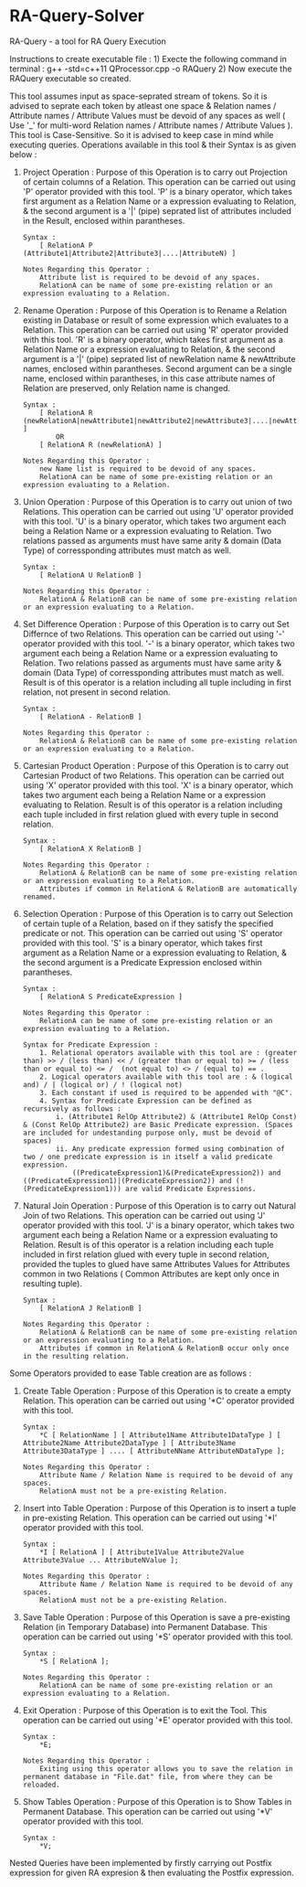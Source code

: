 # RA-Query-Solver
RA-Query - a tool for RA Query Execution 

Instructions to create executable file :
	1) Execte the following command in terminal : g++ -std=c++11 QProcessor.cpp  -o RAQuery
	2) Now execute the RAQuery executable so created.

This tool assumes input as space-seprated stream of tokens. So it is advised to seprate each token by atleast one space & Relation names / Attribute names / Attribute Values must be devoid of any spaces as well ( Use '_' for multi-word Relation names / Attribute names / Attribute Values ). This tool is Case-Sensitive. So it is advised to keep case in mind while executing queries. Operations available in this tool & their Syntax is as given below :


1)	Project Operation : 
		Purpose of this Operation is to carry out Projection of certain columns of a Relation. This operation can be carried out using 'P' operator provided with this tool. 'P' is a binary operator, which takes first argument as a Relation Name or a expression evaluating to Relation, & the second argument is a '|' (pipe) seprated list of attributes included in the Result, enclosed within parantheses.

		Syntax :
			[ RelationA P (Attribute1|Attribute2|Attribute3|....|AttributeN) ]

		Notes Regarding this Operator :
			Attribute list is required to be devoid of any spaces.
			RelationA can be name of some pre-existing relation or an expression evaluating to a Relation.


2)	Rename Operation :
		Purpose of this Operation is to Rename a Relation existing in Database or result of some expression which evaluates to a Relation. This operation can be carried out using 'R' operator provided with this tool. 'R' is a binary operator, which takes first argument as a Relation Name or a expression evaluating to Relation, & the second argument is a '|' (pipe) seprated list of newRelation name & newAttribute names, enclosed within parantheses. Second argument can be a single name, enclosed within parantheses, in this case attribute names of Relation are preserved, only Relation name is changed. 

		Syntax :
			[ RelationA R (newRelationA|newAttribute1|newAttribute2|newAttribute3|....|newAttributeN) ]
				OR
			[ RelationA R (newRelationA) ]       
		
		Notes Regarding this Operator :
			new Name list is required to be devoid of any spaces.
			RelationA can be name of some pre-existing relation or an expression evaluating to a Relation.		


3)	Union Operation :
		Purpose of this Operation is to carry out union of two Relations. This operation can be carried out using 'U' operator provided with this tool. 'U' is a binary operator, which takes two argument each being a Relation Name or a expression evaluating to Relation. Two relations passed as arguments must have same arity & domain (Data Type) of corressponding attributes must match as well.

		Syntax :
			[ RelationA U RelationB ]

		Notes Regarding this Operator :
			RelationA & RelationB can be name of some pre-existing relation or an expression evaluating to a Relation.


4)	Set Difference Operation :
		Purpose of this Operation is to carry out Set Differnce of two Relations. This operation can be carried out using '-' operator provided with this tool. '-' is a binary operator, which takes two argument each being a Relation Name or a expression evaluating to Relation. Two relations passed as arguments must have same arity & domain (Data Type) of corressponding attributes must match as well. Result is of this operator is a relation including all tuple including in first relation, not present in second relation.

		Syntax :
			[ RelationA - RelationB ]

		Notes Regarding this Operator :
			RelationA & RelationB can be name of some pre-existing relation or an expression evaluating to a Relation.				


5)	Cartesian Product Operation :
		Purpose of this Operation is to carry out Cartesian Product of two Relations. This operation can be carried out using 'X' operator provided with this tool. 'X' is a binary operator, which takes two argument each being a Relation Name or a expression evaluating to Relation. Result is of this operator is a relation including each tuple included in first relation glued with every tuple in second relation. 

		Syntax :
			[ RelationA X RelationB ]

		Notes Regarding this Operator :
			RelationA & RelationB can be name of some pre-existing relation or an expression evaluating to a Relation.
			Attributes if common in RelationA & RelationB are automatically renamed.


6)	Selection Operation :
		Purpose of this Operation is to carry out Selection of certain tuple of a Relation, based on if they satisfy the specified predicate or not. This operation can be carried out using 'S' operator provided with this tool. 'S' is a binary operator, which takes first argument as a Relation Name or a expression evaluating to Relation, & the second argument is a Predicate Expression enclosed within parantheses.

		Syntax :
			[ RelationA S PredicateExpression ]

		Notes Regarding this Operator :
			RelationA can be name of some pre-existing relation or an expression evaluating to a Relation.

		Syntax for Predicate Expression :
			1. Relational operators available with this tool are : (greater than) >> / (less than) << / (greater than or equal to) >= / (less than or equal to) <= /  (not equal to) <> / (equal to) == .
			2. Logical operators available with this tool are : & (logical and) / | (logical or) / ! (logical not) 
			3. Each constant if used is required to be appended with "@C".
			4. Syntax for Predicate Expression can be defined as recursively as follows :
				i. (Attribute1 RelOp Attribute2) & (Attribute1 RelOp Const) & (Const RelOp Attribute2) are Basic Predicate expression. (Spaces are included for undestanding purpose only, must be devoid of 		spaces)
				ii. Any predicate expression formed using combination of two / one predicate expression is in itself a valid predicate expression.
					((PredicateExpression1)&(PredicateExpression2)) and ((PredicateExpression1)|(PredicateExpression2)) and (!(PredicateExpression1))) are valid Predicate Expressions.


7)	Natural Join Operation :
		Purpose of this Operation is to carry out Natural Join of two Relations. This operation can be carried out using 'J' operator provided with this tool. 'J' is a binary operator, which takes two argument each being a Relation Name or a expression evaluating to Relation. Result is of this operator is a relation including each tuple included in first relation glued with every tuple in second relation, provided the tuples to glued have same Attributes Values for Attributes common in two Relations ( Common Attributes are kept only once in resulting tuple).

		Syntax :
			[ RelationA J RelationB ]

		Notes Regarding this Operator :
			RelationA & RelationB can be name of some pre-existing relation or an expression evaluating to a Relation.
			Attributes if common in RelationA & RelationB occur only once in the resulting relation.				


Some Operators provided to ease Table creation are as follows :


1)	Create Table Operation : 
		Purpose of this Operation is to create a empty Relation. This operation can be carried out using '*C' operator provided with this tool. 

		Syntax :
			*C [ RelationName ] [ Attribute1Name Attribute1DataType ] [ Attribute2Name Attribute2DataType ] [ Attribute3Name Attribute3DataType ] .... [ AttributeNName AttributeNDataType ];

		Notes Regarding this Operator :
			Attribute Name / Relation Name is required to be devoid of any spaces.
			RelationA must not be a pre-existing Relation.

2)	Insert into Table Operation : 
		Purpose of this Operation is to insert a tuple in pre-existing Relation. This operation can be carried out using '*I' operator provided with this tool. 

		Syntax :
			*I [ RelationA ] [ Attribute1Value Attribute2Value Attribute3Value ... AttributeNValue ];

		Notes Regarding this Operator :
			Attribute Name / Relation Name is required to be devoid of any spaces.
			RelationA must not be a pre-existing Relation.	


3)	Save Table Operation : 
		Purpose of this Operation is save a pre-existing Relation (in Temporary Database) into Permanent Database. This operation can be carried out using '*S' operator provided with this tool. 

		Syntax :
			*S [ RelationA ];

		Notes Regarding this Operator :
			RelationA can be name of some pre-existing relation or an expression evaluating to a Relation.	


4)	Exit Operation : 
		Purpose of this Operation is to exit the Tool. This operation can be carried out using '*E' operator provided with this tool. 

		Syntax :
			*E;

		Notes Regarding this Operator :
			Exiting using this operator allows you to save the relation in permanent database in "File.dat" file, from where they can be reloaded.

5)  Show Tables Operation :
		Purpose of this Operation is to Show Tables in Permanent Database. This operation can be carried out using '*V' operator provided with this tool. 

		Syntax :
			*V;

Nested Queries have been implemented by firstly carrying out Postfix expression for given RA expresion & then evaluating the Postfix expression.										



